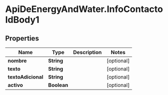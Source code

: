 # ApiDeEnergyAndWater.InfoContactoIdBody1

## Properties
Name | Type | Description | Notes
------------ | ------------- | ------------- | -------------
**nombre** | **String** |  | [optional] 
**texto** | **String** |  | [optional] 
**textoAdicional** | **String** |  | [optional] 
**activo** | **Boolean** |  | [optional] 
